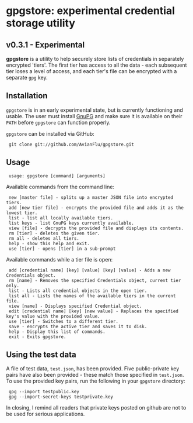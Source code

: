 # gpgstore: experimental credential storage utility

## v0.3.1 - Experimental

**gpgstore** is a utility to help securely store lists of credentials in separately encrypted 'tiers'.  The first tier has access to all the data - each subsequent tier loses a level of access, and each tier's file can be encrypted with a separate `gpg` key.

## Installation

`gpgstore` is in an early experimental state, but is currently functioning and usable.  The user must install [GnuPG](http://www.gnupg.org/download/) and make sure it is available on their `PATH` before `gpgstore` can function properly.  

`gpgstore` can be installed via GitHub: 

     git clone git://github.com/AvianFlu/gpgstore.git

## Usage

     usage: gpgstore [command] [arguments]

Available commands from the command line:

     new [master file] - splits up a master JSON file into encrypted tiers.
     add [new tier file] - encrypts the provided file and adds it as the lowest tier.
     list - list all locally available tiers.
     list keys - list GnuPG keys currently available.
     view [file] - decrypts the provided file and displays its contents.
     rm [tier] - deletes the given tier.
     rm all - deletes all tiers.
     help - show this help and exit.
     use [tier] - opens [tier] in a sub-prompt
    
Available commands while a tier file is open:

     add [credential name] [key] [value] [key] [value] - Adds a new Credentials object.
     rm [name] - Removes the specified Credentials object, current tier only.
     list - Lists all credential objects in the open tier.
     list all - Lists the names of the available tiers in the current file.
     view [name] - Displays specified Credential object.
     edit [credential name] [key] [new value] - Replaces the specified key's value with the provided value.
     use [tier] - Switches to a different tier.
     save - encrypts the active tier and saves it to disk.
     help - Display this list of commands.
     exit - Exits gpgstore.
     

## Using the test data

A file of test data, `test.json`, has been provided.  Five public-private key pairs have also been provided - these match those specified in `test.json`.  To 
use the provided key pairs, run the following in your `gpgstore` directory:

     gpg --import testpublic.key
     gpg --import-secret-keys testprivate.key

In closing, I remind all readers that private keys posted on github are not to be used for serious applications. 
